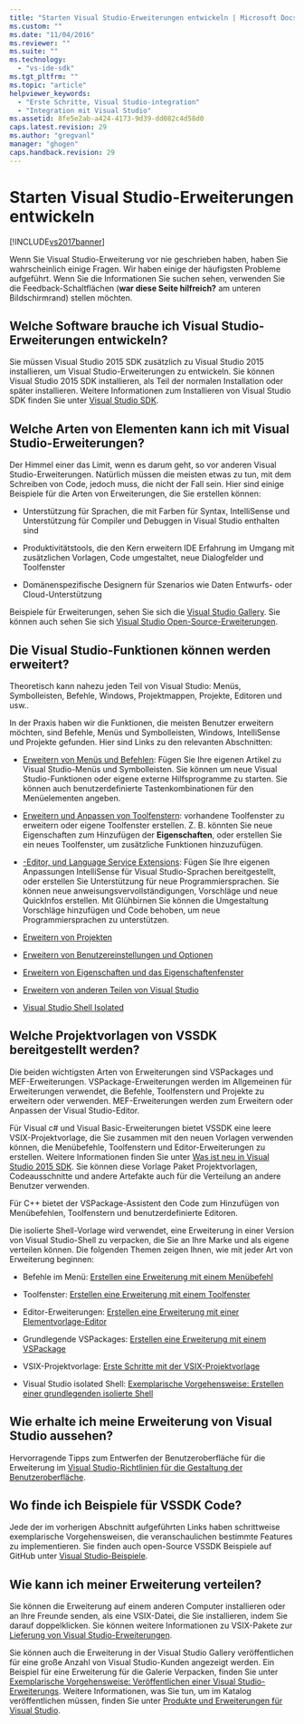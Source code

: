 ```yaml
---
title: "Starten Visual Studio-Erweiterungen entwickeln | Microsoft Docs"
ms.custom: ""
ms.date: "11/04/2016"
ms.reviewer: ""
ms.suite: ""
ms.technology: 
  - "vs-ide-sdk"
ms.tgt_pltfrm: ""
ms.topic: "article"
helpviewer_keywords: 
  - "Erste Schritte, Visual Studio-integration"
  - "Integration mit Visual Studio"
ms.assetid: 8fe5e2ab-a424-4173-9d39-dd082c4d58d0
caps.latest.revision: 29
ms.author: "gregvanl"
manager: "ghogen"
caps.handback.revision: 29
---
```

# Starten Visual Studio-Erweiterungen entwickeln
[!INCLUDE[vs2017banner](../code-quality/includes/vs2017banner.md)]

Wenn Sie Visual Studio\-Erweiterung vor nie geschrieben haben, haben Sie wahrscheinlich einige Fragen. Wir haben einige der häufigsten Probleme aufgeführt. Wenn Sie die Informationen Sie suchen sehen, verwenden Sie die Feedback\-Schaltflächen \(**war diese Seite hilfreich?** am unteren Bildschirmrand\) stellen möchten.  
  
## Welche Software brauche ich Visual Studio\-Erweiterungen entwickeln?  
 Sie müssen Visual Studio 2015 SDK zusätzlich zu Visual Studio 2015 installieren, um Visual Studio\-Erweiterungen zu entwickeln.   Sie können Visual Studio 2015 SDK installieren, als Teil der normalen Installation oder später installieren. Weitere Informationen zum Installieren von Visual Studio SDK finden Sie unter [Visual Studio SDK](../extensibility/visual-studio-sdk.md).  
  
## Welche Arten von Elementen kann ich mit Visual Studio\-Erweiterungen?  
 Der Himmel einer das Limit, wenn es darum geht, so vor anderen Visual Studio\-Erweiterungen. Natürlich müssen die meisten etwas zu tun, mit dem Schreiben von Code, jedoch muss, die nicht der Fall sein. Hier sind einige Beispiele für die Arten von Erweiterungen, die Sie erstellen können:  
  
-   Unterstützung für Sprachen, die mit Farben für Syntax, IntelliSense und Unterstützung für Compiler und Debuggen in Visual Studio enthalten sind  
  
-   Produktivitätstools, die den Kern erweitern IDE Erfahrung im Umgang mit zusätzlichen Vorlagen, Code umgestaltet, neue Dialogfelder und Toolfenster  
  
-   Domänenspezifische Designern für Szenarios wie Daten Entwurfs\- oder Cloud\-Unterstützung  
  
 Beispiele für Erweiterungen, sehen Sie sich die [Visual Studio Gallery](https://visualstudiogallery.msdn.microsoft.com/). Sie können auch sehen Sie sich [Visual Studio Open\-Source\-Erweiterungen](https://github.com/Microsoft/extendvs/blob/master/CommunityExtensions.md).  
  
## Die Visual Studio\-Funktionen können werden erweitert?  
 Theoretisch kann nahezu jeden Teil von Visual Studio: Menüs, Symbolleisten, Befehle, Windows, Projektmappen, Projekte, Editoren und usw..  
  
 In der Praxis haben wir die Funktionen, die meisten Benutzer erweitern möchten, sind Befehle, Menüs und Symbolleisten, Windows, IntelliSense und Projekte gefunden. Hier sind Links zu den relevanten Abschnitten:  
  
-   [Erweitern von Menüs und Befehlen](../extensibility/extending-menus-and-commands.md): Fügen Sie Ihre eigenen Artikel zu Visual Studio\-Menüs und Symbolleisten. Sie können um neue Visual Studio\-Funktionen oder eigene externe Hilfsprogramme zu starten. Sie können auch benutzerdefinierte Tastenkombinationen für den Menüelementen angeben.  
  
-   [Erweitern und Anpassen von Toolfenstern](../extensibility/extending-and-customizing-tool-windows.md): vorhandene Toolfenster zu erweitern oder eigene Toolfenster erstellen. Z. B. könnten Sie neue Eigenschaften zum Hinzufügen der **Eigenschaften**, oder erstellen Sie ein neues Toolfenster, um zusätzliche Funktionen hinzuzufügen.  
  
-   [\-Editor, und Language Service Extensions](../extensibility/editor-and-language-service-extensions.md): Fügen Sie Ihre eigenen Anpassungen IntelliSense für Visual Studio\-Sprachen bereitgestellt, oder erstellen Sie Unterstützung für neue Programmiersprachen. Sie können neue anweisungsvervollständigungen, Vorschläge und neue QuickInfos erstellen. Mit Glühbirnen Sie können die Umgestaltung Vorschläge hinzufügen und Code behoben, um neue Programmiersprachen zu unterstützen.  
  
-   [Erweitern von Projekten](../extensibility/extending-projects.md)  
  
-   [Erweitern von Benutzereinstellungen und Optionen](../extensibility/extending-user-settings-and-options.md)  
  
-   [Erweitern von Eigenschaften und das Eigenschaftenfenster](../extensibility/extending-properties-and-the-property-window.md)  
  
-   [Erweitern von anderen Teilen von Visual Studio](../extensibility/extending-other-parts-of-visual-studio.md)  
  
-   [Visual Studio Shell Isolated](../extensibility/visual-studio-isolated-shell.md)  
  
##  <a name="BKMK_ProjectTemplate"></a> Welche Projektvorlagen von VSSDK bereitgestellt werden?  
 Die beiden wichtigsten Arten von Erweiterungen sind VSPackages und MEF\-Erweiterungen. VSPackage\-Erweiterungen werden im Allgemeinen für Erweiterungen verwendet, die Befehle, Toolfenstern und Projekte zu erweitern oder verwenden. MEF\-Erweiterungen werden zum Erweitern oder Anpassen der Visual Studio\-Editor.  
  
 Für Visual c\# und Visual Basic\-Erweiterungen bietet VSSDK eine leere VSIX\-Projektvorlage, die Sie zusammen mit den neuen Vorlagen verwenden können, die Menübefehle, Toolfenstern und Editor\-Erweiterungen zu erstellen. Weitere Informationen finden Sie unter [Was ist neu in Visual Studio 2015 SDK](../extensibility/what-s-new-in-the-visual-studio-2015-sdk.md). Sie können diese Vorlage Paket Projektvorlagen, Codeausschnitte und andere Artefakte auch für die Verteilung an andere Benutzer verwenden.  
  
 Für C\+\+ bietet der VSPackage\-Assistent den Code zum Hinzufügen von Menübefehlen, Toolfenstern und benutzerdefinierte Editoren.  
  
 Die isolierte Shell\-Vorlage wird verwendet, eine Erweiterung in einer Version von Visual Studio\-Shell zu verpacken, die Sie an Ihre Marke und als eigene verteilen können. Die folgenden Themen zeigen Ihnen, wie mit jeder Art von Erweiterung beginnen:  
  
-   Befehle im Menü: [Erstellen eine Erweiterung mit einem Menübefehl](../extensibility/creating-an-extension-with-a-menu-command.md)  
  
-   Toolfenster: [Erstellen eine Erweiterung mit einem Toolfenster](../extensibility/creating-an-extension-with-a-tool-window.md)  
  
-   Editor\-Erweiterungen: [Erstellen eine Erweiterung mit einer Elementvorlage\-Editor](../extensibility/creating-an-extension-with-an-editor-item-template.md)  
  
-   Grundlegende VSPackages: [Erstellen eine Erweiterung mit einem VSPackage](../extensibility/creating-an-extension-with-a-vspackage.md)  
  
-   VSIX\-Projektvorlage: [Erste Schritte mit der VSIX\-Projektvorlage](../extensibility/getting-started-with-the-vsix-project-template.md)  
  
-   Visual Studio isolated Shell: [Exemplarische Vorgehensweise: Erstellen einer grundlegenden isolierte Shell](../extensibility/walkthrough-creating-a-basic-isolated-shell-application.md)  
  
## Wie erhalte ich meine Erweiterung von Visual Studio aussehen?  
 Hervorragende Tipps zum Entwerfen der Benutzeroberfläche für die Erweiterung im [Visual Studio\-Richtlinien für die Gestaltung der Benutzeroberfläche](../extensibility/ux-guidelines/visual-studio-user-experience-guidelines.md).  
  
## Wo finde ich Beispiele für VSSDK Code?  
 Jede der im vorherigen Abschnitt aufgeführten Links haben schrittweise exemplarische Vorgehensweisen, die veranschaulichen bestimmte Features zu implementieren. Sie finden auch open\-Source VSSDK Beispiele auf GitHub unter [Visual Studio\-Beispiele](https://aka.ms/vs2015sdksamples).  
  
## Wie kann ich meiner Erweiterung verteilen?  
 Sie können die Erweiterung auf einem anderen Computer installieren oder an Ihre Freunde senden, als eine VSIX\-Datei, die Sie installieren, indem Sie darauf doppelklicken. Sie können weitere Informationen zu VSIX\-Pakete zur [Lieferung von Visual Studio\-Erweiterungen](../extensibility/shipping-visual-studio-extensions.md).  
  
 Sie können auch die Erweiterung in der Visual Studio Gallery veröffentlichen für eine große Anzahl von Visual Studio\-Kunden angezeigt werden. Ein Beispiel für eine Erweiterung für die Galerie Verpacken, finden Sie unter [Exemplarische Vorgehensweise: Veröffentlichen einer Visual Studio\-Erweiterungs](../extensibility/walkthrough-publishing-a-visual-studio-extension.md). Weitere Informationen, was Sie tun, um im Katalog veröffentlichen müssen, finden Sie unter [Produkte und Erweiterungen für Visual Studio](https://visualstudiogallery.msdn.microsoft.com/).